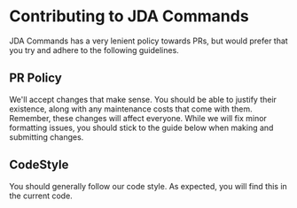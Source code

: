 # Contributing to JDA Commands
JDA Commands has a very lenient policy towards PRs, but would prefer that you try and adhere to the following guidelines.

## PR Policy
We'll accept changes that make sense. You should be able to justify their existence, along with any maintenance costs that come with them. Remember, these changes will affect everyone. While we will fix minor formatting issues, you should stick to the guide below when making and submitting changes.

## CodeStyle
You should generally follow our code style. As expected, you will find this in the current code.
